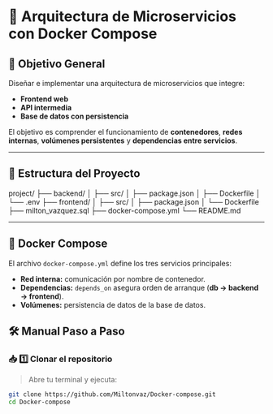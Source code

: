 # 🚀 Arquitectura de Microservicios con Docker Compose

## 🎯 Objetivo General
Diseñar e implementar una arquitectura de microservicios que integre:

- **Frontend web**  
- **API intermedia**  
- **Base de datos con persistencia**  

El objetivo es comprender el funcionamiento de **contenedores**, **redes internas**, **volúmenes persistentes** y **dependencias entre servicios**.

---

## 📂 Estructura del Proyecto

project/
├── backend/
│ ├── src/
│ ├── package.json
│ ├── Dockerfile
│ └── .env
├── frontend/
│ ├── src/
│ ├── package.json
│ └── Dockerfile
├── milton_vazquez.sql
├── docker-compose.yml
└── README.md


---

## 🐳 Docker Compose

El archivo `docker-compose.yml` define los tres servicios principales:

- **Red interna:** comunicación por nombre de contenedor.  
- **Dependencias:** `depends_on` asegura orden de arranque (**db → backend → frontend**).  
- **Volúmenes:** persistencia de datos de la base de datos.

## 🛠️ Manual Paso a Paso

### 📥 1️⃣ Clonar el repositorio
> Abre tu terminal y ejecuta:

```bash
git clone https://github.com/Miltonvaz/Docker-compose.git
cd Docker-compose
